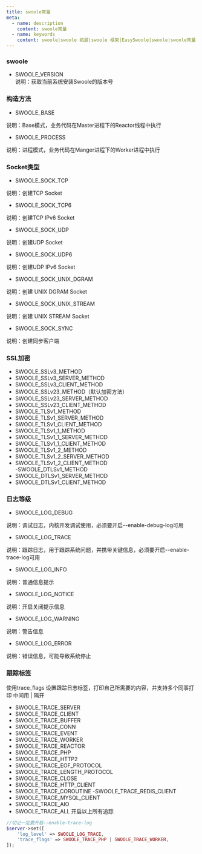 ```yaml
---
title: swoole常量
meta:
  - name: description
    content: swoole常量
  - name: keywords
    content: swoole|swoole 拓展|swoole 框架|EasySwoole|swoole|swoole常量
---
```


### swoole
- SWOOLE_VERSION			
说明：获取当前系统安装Swoole的版本号

### 构造方法
- SWOOLE_BASE	

说明：Base模式，业务代码在Master进程下的Reactor线程中执行
- SWOOLE_PROCESS	

说明：进程模式，业务代码在Manger进程下的Worker进程中执行

### Socket类型

- SWOOLE_SOCK_TCP 	

说明：创建TCP Socket
- SWOOLE_SOCK_TCP6		

说明：创建TCP IPv6 Socket
- SWOOLE_SOCK_UDP 			

说明：创建UDP Socket
- SWOOLE_SOCK_UDP6			

说明：创建UDP IPv6 Socket
- SWOOLE_SOCK_UNIX_DGRAM	

说明：创建 UNIX DGRAM Socket
- SWOOLE_SOCK_UNIX_STREAM	

说明：创建 UNIX STREAM Socket
- SWOOLE_SOCK_SYNC			

说明：创建同步客户端

### SSL加密
- SWOOLE_SSLv3_METHOD
- SWOOLE_SSLv3_SERVER_METHOD
- SWOOLE_SSLv3_CLIENT_METHOD	
- SWOOLE_SSLv23_METHOD（默认加密方法）	
- SWOOLE_SSLv23_SERVER_METHOD	
- SWOOLE_SSLv23_CLIENT_METHOD	
- SWOOLE_TLSv1_METHOD	
- SWOOLE_TLSv1_SERVER_METHOD	
- SWOOLE_TLSv1_CLIENT_METHOD	
- SWOOLE_TLSv1_1_METHOD	
- SWOOLE_TLSv1_1_SERVER_METHOD	
- SWOOLE_TLSv1_1_CLIENT_METHOD	
- SWOOLE_TLSv1_2_METHOD	
- SWOOLE_TLSv1_2_SERVER_METHOD	
- SWOOLE_TLSv1_2_CLIENT_METHOD	
 -SWOOLE_DTLSv1_METHOD	
- SWOOLE_DTLSv1_SERVER_METHOD	
- SWOOLE_DTLSv1_CLIENT_METHOD

### 日志等级
- SWOOLE_LOG_DEBUG		

说明：调试日志，内核开发调试使用，必须要开启--enable-debug-log可用
- SWOOLE_LOG_TRACE		

说明：跟踪日志，用于跟踪系统问题，并携带关键信息，必须要开启--enable-trace-log可用
- SWOOLE_LOG_INFO		

说明：普通信息提示
- SWOOLE_LOG_NOTICE		

说明：开启关闭提示信息
- SWOOLE_LOG_WARNING		

说明：警告信息
- SWOOLE_LOG_ERROR			

说明：错误信息，可能导致系统停止

### 跟踪标签
 使用trace_flags 设置跟踪日志标签，打印自己所需要的内容，并支持多个同事打印 中间用 | 隔开

- SWOOLE_TRACE_SERVER
- SWOOLE_TRACE_CLIENT
- SWOOLE_TRACE_BUFFER
- SWOOLE_TRACE_CONN
- SWOOLE_TRACE_EVENT
- SWOOLE_TRACE_WORKER
- SWOOLE_TRACE_REACTOR
- SWOOLE_TRACE_PHP
- SWOOLE_TRACE_HTTP2
- SWOOLE_TRACE_EOF_PROTOCOL
- SWOOLE_TRACE_LENGTH_PROTOCOL
- SWOOLE_TRACE_CLOSE
- SWOOLE_TRACE_HTTP_CLIENT
- SWOOLE_TRACE_COROUTINE
 -SWOOLE_TRACE_REDIS_CLIENT
- SWOOLE_TRACE_MYSQL_CLIENT
- SWOOLE_TRACE_AIO
- SWOOLE_TRACE_ALL    开启以上所有追踪


```php
//切记一定要开启--enable-trace-log
$server->set([
	'log_level' => SWOOLE_LOG_TRACE,
	'trace_flags' => SWOOLE_TRACE_PHP | SWOOLE_TRACE_WORKER,
]);
```
